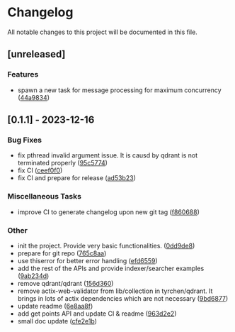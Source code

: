 # Changelog

All notable changes to this project will be documented in this file.

## [unreleased]

### Features

- spawn a new task for message processing for maximum concurrency ([44a9834](44a98340e7f8755959a9d581d8c37a2c691aac7f))

## [0.1.1] - 2023-12-16

### Bug Fixes

- fix pthread invalid argument issue. It is causd by qdrant is not terminated properly ([95c5774](95c5774895340672003a80909b5f0073dd1e21ad))
- fix CI ([ceef0f0](ceef0f0c2f8004937bc01335ca20a1dc9bf7f408))
- fix CI and prepare for release ([ad53b23](ad53b23a3a718751530c578b3304d1f3b2f94f8e))

### Miscellaneous Tasks

- improve CI to generate changelog upon new git tag ([f860688](f860688cbb08394a027b43d04de526aee1b50b76))

### Other

- init the project. Provide very basic functionalities. ([0dd9de8](0dd9de825c0062323374de78b509b79fc81c315c))
- prepare for git repo ([765c8aa](765c8aabe4c86055ebd1ae20671f963807ec679e))
- use thiserror for better error handling ([efd6559](efd6559d793dfc8c4f7cf9193ac837ff61eb2f6e))
- add the rest of the APIs and provide indexer/searcher examples ([9ab234d](9ab234dd4d25a57ed3f9142065c14848212206fb))
- remove qdrant/qdrant ([156d360](156d360d48261f69af0fb3ff4a6310f748511f8e))
- remove actix-web-validator from lib/collection in tyrchen/qdrant. It brings in lots of actix dependencies which are not necessary ([9bd6877](9bd68771f1f82aa805b9bafbb3ad3e38ac0a9097))
- update readme ([6e8aa8f](6e8aa8f3c0217ced2eb927bc9ffc18db89047cc8))
- add get points API and update CI & readme ([963d2e2](963d2e2b118346cf80a304c1c803172bf6a5cc45))
- small doc update ([cfe2e1b](cfe2e1bcb744267f2dc98e6368b791db20c7dad4))

<!-- generated by git-cliff -->
